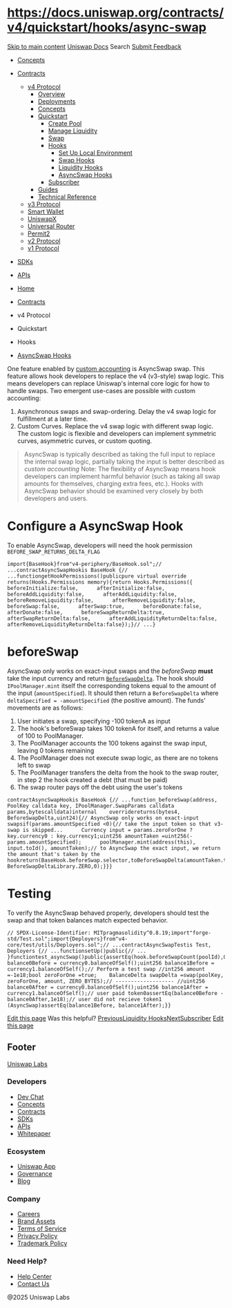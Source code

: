 # https://docs.uniswap.org/contracts/v4/quickstart/hooks/async-swap

[Skip to main content](https://docs.uniswap.org/contracts/v4/quickstart/hooks/async-swap#__docusaurus_skipToContent_fallback)
[Uniswap Docs](https://docs.uniswap.org/)
Search
[Submit Feedback](https://docs.google.com/forms/d/e/1FAIpQLSdjSkZam8KiatL9XACRVxCHjDJjaPGbls77PCXDKFn4JwykXg/viewform)
  * [Concepts](https://docs.uniswap.org/concepts/overview)
  * [Contracts](https://docs.uniswap.org/contracts/v4/overview)
    * [v4 Protocol](https://docs.uniswap.org/contracts/v4/overview)
      * [Overview](https://docs.uniswap.org/contracts/v4/overview)
      * [Deployments](https://docs.uniswap.org/contracts/v4/deployments)
      * [Concepts](https://docs.uniswap.org/contracts/v4/concepts/v4-vs-v3)
      * [Quickstart](https://docs.uniswap.org/contracts/v4/quickstart/create-pool)
        * [Create Pool](https://docs.uniswap.org/contracts/v4/quickstart/create-pool)
        * [Manage Liquidity](https://docs.uniswap.org/contracts/v4/quickstart/manage-liquidity/setup-liquidity)
        * [Swap](https://docs.uniswap.org/contracts/v4/quickstart/swap)
        * [Hooks](https://docs.uniswap.org/contracts/v4/quickstart/hooks/setup)
          * [Set Up Local Environment](https://docs.uniswap.org/contracts/v4/quickstart/hooks/setup)
          * [Swap Hooks](https://docs.uniswap.org/contracts/v4/quickstart/hooks/swap)
          * [Liquidity Hooks](https://docs.uniswap.org/contracts/v4/quickstart/hooks/liquidity)
          * [AsyncSwap Hooks](https://docs.uniswap.org/contracts/v4/quickstart/hooks/async-swap)
        * [Subscriber](https://docs.uniswap.org/contracts/v4/quickstart/subscriber)
      * [Guides](https://docs.uniswap.org/contracts/v4/guides/hooks/your-first-hook)
      * [Technical Reference](https://docs.uniswap.org/contracts/v4/reference/errors/)
    * [v3 Protocol](https://docs.uniswap.org/contracts/v3/overview)
    * [Smart Wallet](https://docs.uniswap.org/contracts/smart-wallet/overview)
    * [UniswapX](https://docs.uniswap.org/contracts/uniswapx/overview)
    * [Universal Router](https://docs.uniswap.org/contracts/universal-router/overview)
    * [Permit2](https://docs.uniswap.org/contracts/permit2/overview)
    * [v2 Protocol](https://docs.uniswap.org/contracts/v2/overview)
    * [v1 Protocol](https://docs.uniswap.org/contracts/v1/overview)
  * [SDKs](https://docs.uniswap.org/sdk/v4/overview)
  * [APIs](https://docs.uniswap.org/api/subgraph/overview)


  * [Home](https://docs.uniswap.org/)
  * [Contracts](https://docs.uniswap.org/contracts/v4/overview)
  * v4 Protocol
  * Quickstart
  * Hooks
  * [AsyncSwap Hooks](https://docs.uniswap.org/contracts/v4/quickstart/hooks/async-swap)


One feature enabled by [custom accounting](https://docs.uniswap.org/contracts/v4/guides/custom-accounting) is​​​​‌ AsyncSwap swap. This feature allows hook developers to replace the v4 (v3-style) swap logic.
This means developers can replace Uniswap's internal core logic for how to handle swaps. Two emergent use-cases are possible with custom accounting:
  1. Asynchronous swaps and swap-ordering. Delay the v4 swap logic for fulfillment at a later time.
  2. Custom Curves. Replace the v4 swap logic with different swap logic. The custom logic is flexible and developers can implement symmetric curves, asymmetric curves, or custom quoting.


> AsyncSwap is typically described as taking the full input to replace the internal swap logic, partially taking the input is better described as _custom accounting_
Note: The flexibility of AsyncSwap means hook developers can implement harmful behavior (such as taking all swap amounts for themselves, charging extra fees, etc.). Hooks with AsyncSwap behavior should be examined very closely by both developers and users.
# Configure a AsyncSwap Hook
To enable AsyncSwap, developers will need the hook permission `BEFORE_SWAP_RETURNS_DELTA_FLAG`
```
import{BaseHook}from"v4-periphery/BaseHook.sol";// ...contractAsyncSwapHookis BaseHook {// ...functiongetHookPermissions()publicpure virtual override returns(Hooks.Permissions memory){return Hooks.Permissions({      beforeInitialize:false,      afterInitialize:false,      beforeAddLiquidity:false,      afterAddLiquidity:false,      beforeRemoveLiquidity:false,      afterRemoveLiquidity:false,      beforeSwap:false,      afterSwap:true,      beforeDonate:false,      afterDonate:false,      beforeSwapReturnDelta:true,      afterSwapReturnDelta:false,      afterAddLiquidityReturnDelta:false,      afterRemoveLiquidityReturnDelta:false});}// ...}
```

# beforeSwap
AsyncSwap only works on exact-input swaps and the _beforeSwap_ **must** take the input currency and return [`BeforeSwapDelta`](https://docs.uniswap.org/contracts/v4/reference/core/types/beforeswapdelta). The hook should `IPoolManager.mint` itself the corresponding tokens equal to the amount of the input (`amountSpecified`). It should then return a `BeforeSwapDelta` where `deltaSpecified = -amountSpecified` (the positive amount).
The funds' movements are as follows:
  1. User initiates a swap, specifying -100 tokenA as input
  2. The hook's beforeSwap takes 100 tokenA for itself, and returns a value of 100 to PoolManager.
  3. The PoolManager accounts the 100 tokens against the swap input, leaving 0 tokens remaining
  4. The PoolManager does not execute swap logic, as there are no tokens left to swap
  5. The PoolManager transfers the delta from the hook to the swap router, in step 2 the hook created a debt (that must be paid)
  6. The swap router pays off the debt using the user's tokens


```
contractAsyncSwapHookis BaseHook {// ...function_beforeSwap(address, PoolKey calldata key, IPoolManager.SwapParams calldata params,bytescalldata)internal    overridereturns(bytes4, BeforeSwapDelta,uint24){// AsyncSwap only works on exact-input swapsif(params.amountSpecified <0){// take the input token so that v3-swap is skipped...      Currency input = params.zeroForOne ? key.currency0 : key.currency1;uint256 amountTaken =uint256(-params.amountSpecified);      poolManager.mint(address(this), input.toId(), amountTaken);// to AsyncSwap the exact input, we return the amount that's taken by the hookreturn(BaseHook.beforeSwap.selector,toBeforeSwapDelta(amountTaken.toInt128(),0),0);}else{return(BaseHook.beforeSwap.selector, BeforeSwapDeltaLibrary.ZERO,0);}}}
```

# Testing
To verify the AsyncSwap behaved properly, developers should test the swap and that token balances match expected behavior.
```
// SPDX-License-Identifier: MITpragmasolidity^0.8.19;import"forge-std/Test.sol";import{Deployers}from"v4-core/test/utils/Deployers.sol";// ...contractAsyncSwapTestis Test, Deployers {// ...functionsetUp()public{// ... }functiontest_asyncSwap()public{assertEq(hook.beforeSwapCount(poolId),0);uint256 balance0Before = currency0.balanceOfSelf();uint256 balance1Before = currency1.balanceOfSelf();// Perform a test swap //int256 amount =-1e18;bool zeroForOne =true;    BalanceDelta swapDelta =swap(poolKey, zeroForOne, amount, ZERO_BYTES);// ------------------- //uint256 balance0After = currency0.balanceOfSelf();uint256 balance1After = currency1.balanceOfSelf();// user paid token0assertEq(balance0Before - balance0After,1e18);// user did not recieve token1 (AsyncSwap)assertEq(balance1Before, balance1After);}}
```

[Edit this page](https://github.com/uniswap/uniswap-docs/tree/main/docs/contracts/v4/quickstart/04-hooks/03-async-swap.mdx)
Was this helpful?
[PreviousLiquidity Hooks](https://docs.uniswap.org/contracts/v4/quickstart/hooks/liquidity)[NextSubscriber](https://docs.uniswap.org/contracts/v4/quickstart/subscriber)
[Edit this page](https://github.com/uniswap/uniswap-docs/tree/main/docs/contracts/v4/quickstart/04-hooks/03-async-swap.mdx)
## Footer
[Uniswap Labs](https://docs.uniswap.org/)
### Developers
  * [Dev Chat](https://discord.com/invite/uniswap)
  * [Concepts](https://docs.uniswap.org/concepts/overview)
  * [Contracts](https://docs.uniswap.org/contracts/v4/overview)
  * [SDKs](https://docs.uniswap.org/sdk/v4/overview)
  * [APIs](https://docs.uniswap.org/api/subgraph/overview)
  * [Whitepaper](https://app.uniswap.org/whitepaper-v4.pdf)


### Ecosystem
  * [Uniswap App](https://app.uniswap.org/)
  * [Governance](https://www.uniswapfoundation.org/governance)
  * [Blog](https://blog.uniswap.org/)


### Company
  * [Careers](https://boards.greenhouse.io/uniswaplabs)
  * [Brand Assets](https://github.com/Uniswap/brand-assets/raw/main/Uniswap%20Brand%20Assets.zip)
  * [Terms of Service](https://support.uniswap.org/hc/en-us/articles/30935100859661-Uniswap-Labs-Terms-of-Service)
  * [Privacy Policy](https://support.uniswap.org/hc/en-us/articles/30934457771405-Uniswap-Labs-Privacy-Policy)
  * [Trademark Policy](https://support.uniswap.org/hc/en-us/articles/30934762216973-Uniswap-Labs-Trademark-Guidelines)


### Need Help?
  * [Help Center](https://support.uniswap.org/)
  * [Contact Us](https://support.uniswap.org/hc/en-us/requests/new)


@2025 Uniswap Labs
[](https://github.com/uniswap/uniswap-docs)[](https://twitter.com/Uniswap)[](https://discord.com/invite/uniswap)
